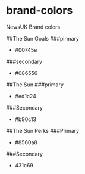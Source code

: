 # brand-colors
NewsUK Brand colors

##The Sun Goals
###pirmary
- #00745e

###secondary
- #086556

##The Sun
###primary
- #ed1c24

###Secondary
- #b90c13

##The Sun Perks
###Primary
- #8560a8

###Secondary
- 431c69
